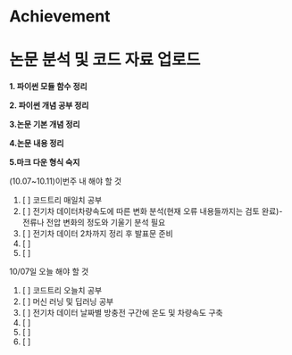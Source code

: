 # Achievement
논문 분석 및 코드 자료 업로드
=====================
**1. 파이썬 모듈 함수 정리**

**2. 파이썬 개념 공부 정리**

**3.논문 기본 개념 정리**

**4.논문 내용 정리**

**5.마크 다운 형식 숙지**




(10.07~10.11)이번주 내 해야 할 것
1. [ ] 코드트리 매일치 공부
2. [ ] 전기차 데이터차량속도에 따른 변화 분석(현재 오류 내용들까지는 검토 완료)- 전류나 전압 변화의 정도와 기울기 분석 필요
3. [ ] 전기차 데이터 2차까지 정리 후 발표문 준비
4. [ ] 
5. [ ] 


10/07일 오늘 해야 할 것
1. [ ] 코드트리 오늘치 공부
2. [ ] 머신 러닝 및 딥러닝 공부
3. [ ] 전기차 데이터 날짜별 방충전 구간에 온도 및 차량속도 구축
4. [ ] 
5. [ ] 
6. [ ] 
